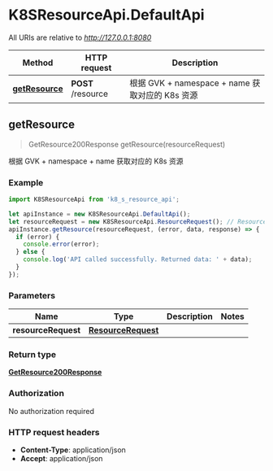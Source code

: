 # K8SResourceApi.DefaultApi

All URIs are relative to *http://127.0.0.1:8080*

Method | HTTP request | Description
------------- | ------------- | -------------
[**getResource**](DefaultApi.md#getResource) | **POST** /resource | 根据 GVK + namespace + name 获取对应的 K8s 资源



## getResource

> GetResource200Response getResource(resourceRequest)

根据 GVK + namespace + name 获取对应的 K8s 资源

### Example

```javascript
import K8SResourceApi from 'k8_s_resource_api';

let apiInstance = new K8SResourceApi.DefaultApi();
let resourceRequest = new K8SResourceApi.ResourceRequest(); // ResourceRequest | 
apiInstance.getResource(resourceRequest, (error, data, response) => {
  if (error) {
    console.error(error);
  } else {
    console.log('API called successfully. Returned data: ' + data);
  }
});
```

### Parameters


Name | Type | Description  | Notes
------------- | ------------- | ------------- | -------------
 **resourceRequest** | [**ResourceRequest**](ResourceRequest.md)|  | 

### Return type

[**GetResource200Response**](GetResource200Response.md)

### Authorization

No authorization required

### HTTP request headers

- **Content-Type**: application/json
- **Accept**: application/json

